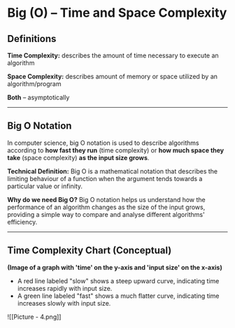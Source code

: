 
# Big (O) – Time and Space Complexity

## Definitions

**Time Complexity:** describes the amount of time necessary to execute an algorithm

**Space Complexity:** describes amount of memory or space utilized by an algorithm/program

**Both** – asymptotically

---

## Big O Notation

In computer science, big O notation is used to describe algorithms according to **how fast they run** (time complexity) or **how much space they take** (space complexity) **as the input size grows**.

**Technical Definition:** Big O is a mathematical notation that describes the limiting behaviour of a function when the argument tends towards a particular value or infinity.

**Why do we need Big O?** Big O notation helps us understand how the performance of an algorithm changes as the size of the input grows, providing a simple way to compare and analyse different algorithms' efficiency.

---

## Time Complexity Chart (Conceptual)

**(Image of a graph with 'time' on the y-axis and 'input size' on the x-axis)**

*   A red line labeled "slow" shows a steep upward curve, indicating time increases rapidly with input size.
*   A green line labeled "fast" shows a much flatter curve, indicating time increases slowly with input size.

![[Picture - 4.png]]
